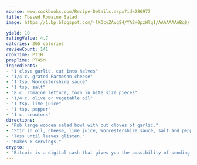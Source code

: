 ```yaml
---
source: www.cookbooks.com/Recipe-Details.aspx?id=286977
title: Tossed Romaine Salad
image: https://1.bp.blogspot.com/-lXOcyZAvgS4/YA2H0pzWlqI/AAAAAAAABg8/_HX4JI-WmFM0Tz684w_qYjP9vBzksmFNgCLcBGAsYHQ/s219/20.png

yield: 10
ratingValue: 4.7
calories: 265 calories
reviewCount: 141
cookTime: PT1H
prepTime: PT45M
ingredients:
- "1 clove garlic, cut into halves"
- "1/4 c. grated Parmesan cheese"
- "1 tsp. Worcestershire sauce"
- "1 tsp. salt"
- "8 c. romaine lettuce, torn in bite size pieces"
- "1/4 c. olive or vegetable oil"
- "1 tsp. lime juice"
- "1 tsp. pepper"
- "1 c. croutons"
directions:
- "Rub large wooden salad bowl with cut cloves of garlic."
- "Stir in oil, cheese, lime juice, Worcestershire sauce, salt and pepper. Add romaine and croutons."
- "Toss until leaves glisten."
- "Makes 6 servings."
crypto:
- "Bitcoin is a digital cash that gives you the possibility of sending money all over the world, instantly and without a fee."
---
```

